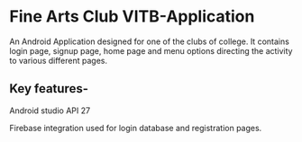 # Fine Arts Club VITB-Application
An Android Application designed for one of the clubs of college. It contains login page, signup page, home page and menu options directing the activity to various different pages.

## Key features-
 Android studio API 27

 Firebase integration used for login database and registration pages. 
